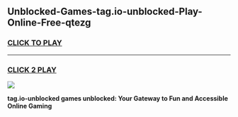 
## Unblocked-Games-tag.io-unblocked-Play-Online-Free-qtezg
<h3>
<a href="https://premium76.site?title=tag.io-unblocked&ref=26A">CLICK TO PLAY</a></h3>
<hr>

<h3>
<a href="https://premium76.site?title=tag.io-unblocked&ref=26A">CLICK 2 PLAY</a>
  
</h3>

<a href="https://premium76.site?title=tag.io-unblocked&ref=26A"><img src="https://clearcache.store/games.png"></a>


**tag.io-unblocked games unblocked: Your Gateway to Fun and Accessible Online Gaming**
